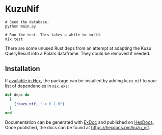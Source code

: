 # KuzuNif

```
# Seed the database.
python main.py

# Run the test. This takes a while to build.
mix test
```

There are some unused Rust deps from an attempt at adapting the Kuzu QueryResult into a Polars dataframe. They could be removed if needed.

## Installation

If [available in Hex](https://hex.pm/docs/publish), the package can be installed
by adding `kuzu_nif` to your list of dependencies in `mix.exs`:

```elixir
def deps do
  [
    {:kuzu_nif, "~> 0.1.0"}
  ]
end
```

Documentation can be generated with [ExDoc](https://github.com/elixir-lang/ex_doc)
and published on [HexDocs](https://hexdocs.pm). Once published, the docs can
be found at <https://hexdocs.pm/kuzu_nif>.

